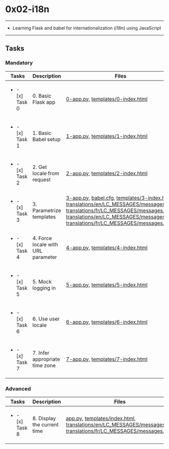 # 0x02-i18n

---

* Learning Flask and babel for internationalization (i18n) using JavaScript

---

## Tasks

### Mandatory

| Tasks | Description | Files |
| ----- | ----- | ----- |
| <ul><li> - [x] Task 0 </li></ul> | 0. Basic Flask app | [0-app.py](0-app.py), [templates/0-index.html](templates/0-index.html) |
| <ul><li> - [x] Task 1 </li></ul> | 1. Basic Babel setup | [1-app.py](1-app.py), [templates/1-index.html](templates/1-index.html) |
| <ul><li> - [x] Task 2 </li></ul> | 2. Get locale from request | [2-app.py](2-app.py), [templates/2-index.html](templates/2-index.html) |
| <ul><li> - [x] Task 3 </li></ul> | 3. Parametrize templates | [3-app.py](3-app.py), [babel.cfg](babel.cfg), [templates/3-index.html](templates/3-index.html), [translations/en/LC_MESSAGES/messages.po](translations/en/LC_MESSAGES/messages.po), [translations/fr/LC_MESSAGES/messages.po](translations/fr/LC_MESSAGES/messages.po), [translations/en/LC_MESSAGES/messages.mo](translations/en/LC_MESSAGES/messages.mo), [translations/fr/LC_MESSAGES/messages.mo](translations/fr/LC_MESSAGES/messages.mo) |
| <ul><li> - [x] Task 4 </li></ul> | 4. Force locale with URL parameter | [4-app.py](4-app.py), [templates/4-index.html](templates/4-index.html) |
| <ul><li> - [x] Task 5 </li></ul> | 5. Mock logging in | [5-app.py](5-app.py), [templates/5-index.html](templates/5-index.html) |
| <ul><li> - [x] Task 6 </li></ul> | 6. Use user locale | [6-app.py](6-app.py), [templates/6-index.html](templates/6-index.html) |
| <ul><li> - [x] Task 7 </li></ul> | 7. Infer appropriate time zone | [7-app.py](7-app.py), [templates/7-index.html](templates/7-index.html) |

### Advanced

| Tasks | Description | Files |
| ----- | ----- | ----- |
| <ul><li> - [x] Task 8 </li></ul> | 8. Display the current time | [app.py](app.py), [templates/index.html](templates/index.html), [translations/en/LC_MESSAGES/messages.po](translations/en/LC_MESSAGES/messages.po), [translations/fr/LC_MESSAGES/messages.po](translations/fr/LC_MESSAGES/messages.po) |
